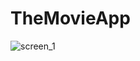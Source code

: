 # TheMovieApp

![screen_1]([https://github.com/your_username/your_repository/raw/main/screenshots/home.png](https://github.com/Nitin-Baghel/TheMovieApp/blob/main/src/assets/screenshots/1.png))


